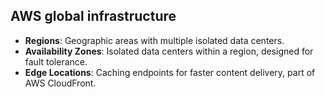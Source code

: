 ## AWS global infrastructure
- **Regions**: Geographic areas with multiple isolated data centers.
- **Availability Zones**: Isolated data centers within a region, designed for fault tolerance.
- **Edge Locations**: Caching endpoints for faster content delivery, part of AWS CloudFront.

